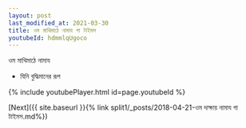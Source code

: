 ```yaml
---
layout: post
last_modified_at: 2021-03-30
title: ওম মাথিমাঠে নামায গা টাইমস
youtubeId: hdmmlqUgoco
---
```

 
 
 ওম মাথিমাঠে নামায  
 
 -  যিনি বুদ্ধিমানের রূপ 
 
  
 
  
 
 
 
 
 
 


{% include youtubePlayer.html id=page.youtubeId %}
 
[Next]({{ site.baseurl }}{% link  split1/_posts/2018-04-21-ওম দাক্ষায় নামায গা টাইমস.md%})
 
